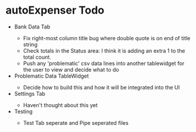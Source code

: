 <h1>autoExpenser Todo</h1>
<ul>
  <li>Bank Data Tab</li>
  <ul>
    <li>Fix right-most column title bug where double quote is on end of title string</li>
    <li>Check totals in the Status area: I think it is adding an extra 1 to the total count.</li>
    <li>Push any 'problematic' csv data lines into another tablewidget for the user to view and decide what to do</li>
  </ul>
  <li>Problematic Data TableWidget</li>
  <ul>
    <li>Decide how to build this and how it will be integrated into the UI</li>
  </ul>
  <li>Settings Tab</li>
  <ul>
    <li>Haven't thought about this yet</li>
  </ul>
  <li>Testing</li>
  <ul>
    <li>Test Tab seperate and Pipe seperated files</li>
  </ul>
</ul>
